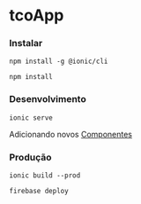 # tcoApp

### Instalar
```
npm install -g @ionic/cli
```

```
npm install
```

### Desenvolvimento
```
ionic serve
```

Adicionando novos [Componentes](https://ionicframework.com/docs/components)

### Produção
```
ionic build --prod
```

```
firebase deploy
```

